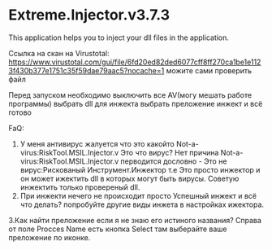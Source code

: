 # Extreme.Injector.v3.7.3
This application helps you to inject your dll files in the application.

Ссылка на скан на Virustotal:
https://www.virustotal.com/gui/file/6fd20ed82ded6077cff8ff270ca1be1e1123f430b377e1751c35f59dae79aac5?nocache=1
можите сами проверить файл

Перед запуском необходимо выключить все AV(могу мешать работе программы)
выбрать dll для инжекта 
выбрать преложение
инжект и всё готово 

FaQ:
1. У меня антивирус жалуется что это какойто Not-a-virus:RiskTool.MSIL.Injector.v Это что вирус?
Нет причина Not-a-virus:RiskTool.MSIL.Injector.v перводится дословно - Это не вирус:Рискованый Инструмент.Инжектор т.е Это просто инжектор и он может ижектить dll в которых могут быть вирусы. Советую инжектить только провереный dll.
2. При инжекти нечего не происходит просто Успешный инжект и всё что делать?
попробуйте другие виды инжета в настройках ижектора.

3.Как найти преложение если я не знаю его истиного названия?
Справа от поле Procces Name есть кнопка Select там выберайте ваше преложение по иконке.

